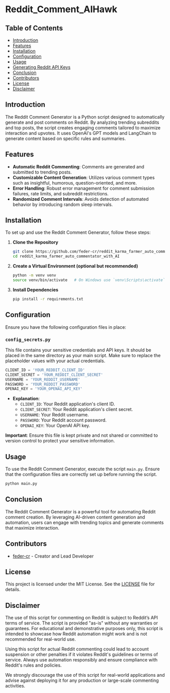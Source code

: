 # Reddit_Comment_AIHawk

## Table of Contents
- [Introduction](#introduction)
- [Features](#features)
- [Installation](#installation)
- [Configuration](#configuration)
- [Usage](#usage)
- [Generating Reddit API Keys](#generating-reddit-api-keys)
- [Conclusion](#conclusion)
- [Contributors](#contributors)
- [License](#license)
- [Disclaimer](#disclaimer)

## Introduction

The Reddit Comment Generator is a Python script designed to automatically generate and post comments on Reddit. By analyzing trending subreddits and top posts, the script creates engaging comments tailored to maximize interaction and upvotes. It uses OpenAI's GPT models and LangChain to generate content based on specific rules and summaries.

## Features

- **Automatic Reddit Commenting**: Comments are generated and submitted to trending posts.
- **Customizable Content Generation**: Utilizes various comment types such as insightful, humorous, question-oriented, and more.
- **Error Handling**: Robust error management for comment submission failures, rate limits, and subreddit restrictions.
- **Randomized Comment Intervals**: Avoids detection of automated behavior by introducing random sleep intervals.

## Installation

To set up and use the Reddit Comment Generator, follow these steps:

1. **Clone the Repository**

   ```bash
   git clone https://github.com/feder-cr/reddit_karma_farmer_auto_commentator_with_AI.git
   cd reddit_karma_farmer_auto_commentator_with_AI
   ```

2. **Create a Virtual Environment (optional but recommended)**

   ```bash
   python -m venv venv
   source venv/bin/activate   # On Windows use `venv\Scripts\activate`
   ```

3. **Install Dependencies**

   ```bash
   pip install -r requirements.txt
   ```

## Configuration

Ensure you have the following configuration files in place:

### `config_secrets.py`

This file contains your sensitive credentials and API keys. It should be placed in the same directory as your main script. Make sure to replace the placeholder values with your actual credentials.

```python
CLIENT_ID = 'YOUR_REDDIT_CLIENT_ID'
CLIENT_SECRET = 'YOUR_REDDIT_CLIENT_SECRET'
USERNAME = 'YOUR_REDDIT_USERNAME'
PASSWORD = 'YOUR_REDDIT_PASSWORD'
OPENAI_KEY = 'YOUR_OPENAI_API_KEY'
```

- **Explanation**:
  - `CLIENT_ID`: Your Reddit application's client ID.
  - `CLIENT_SECRET`: Your Reddit application's client secret.
  - `USERNAME`: Your Reddit username.
  - `PASSWORD`: Your Reddit account password.
  - `OPENAI_KEY`: Your OpenAI API key.

**Important**: Ensure this file is kept private and not shared or committed to version control to protect your sensitive information.

## Usage

To use the Reddit Comment Generator, execute the script `main.py`. Ensure that the configuration files are correctly set up before running the script.

```bash
python main.py
```

## Conclusion

The Reddit Comment Generator is a powerful tool for automating Reddit comment creation. By leveraging AI-driven content generation and automation, users can engage with trending topics and generate comments that maximize interaction.

## Contributors

- [feder-cr](https://github.com/feder-cr) - Creator and Lead Developer

## License

This project is licensed under the MIT License. See the [LICENSE](LICENSE) file for details.

## Disclaimer

The use of this script for commenting on Reddit is subject to Reddit’s API terms of service. The script is provided "as-is" without any warranties or guarantees. For educational and demonstrative purposes only, this script is intended to showcase how Reddit automation might work and is not recommended for real-world use.

Using this script for actual Reddit commenting could lead to account suspension or other penalties if it violates Reddit's guidelines or terms of service. Always use automation responsibly and ensure compliance with Reddit's rules and policies.

We strongly discourage the use of this script for real-world applications and advise against deploying it for any production or large-scale commenting activities.
